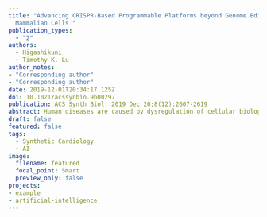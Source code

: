 ```yaml
---
title: "Advancing CRISPR-Based Programmable Platforms beyond Genome Editing in
  Mammalian Cells "
publication_types:
  - "2"
authors:
  - Higashikuni
  - Timothy K. Lu
author_notes:
- "Corresponding author"
- "Corresponding author"
date: 2019-12-01T20:34:17.125Z
doi: 10.1021/acssynbio.9b00297
publication: ACS Synth Biol. 2019 Dec 20;8(12):2607-2619
abstract: Human diseases are caused by dysregulation of cellular biological programs that are encoded in DNA. Unveiling the endogenous programs and encoding new programs into the genome are key to creating novel diagnostic and therapeutic strategies. CRISPR/Cas9, originally identified in bacteria, has revolutionized genome editing in mammalian cells. Recent advances in CRISPR technologies have provided new programmable platforms for modifying cell function and behavior. CRISPR-based transcriptional regulators and modified gRNAs have enabled multiplexed regulation and visualization of genome dynamics with spatiotemporal precision. Using these toolkits, genome-scale screening platforms can identify key genetic elements or combinations thereof that modulate phenotypes in mammalian cells. In addition, imaging platforms for multiplexed genomic labeling have been created to study the conformation and dynamics of chromatin in living cells, which are essential for genome function. Furthermore, CRISPR-based computation and memory platforms have been built in living mammalian cells by using DNA as a data processing and storage medium to regulate and monitor cellular behaviors. The conditional regulation of CRISPR-based parts has enabled the design of complex multilayered biological programs. CRISPR-based memory platforms can continuously record biological events as mutations in defined DNA loci. By making use of base editors, CRISPR-based computation and memory platforms have been interconnected to perform logic operations based on past events. These technologies open up new avenues for understanding biological phenomena and designing mammalian cells as living machines for biomedical applications.
draft: false
featured: false
tags: 
  - Synthetic Cardiology
  - AI
image:
  filename: featured
  focal_point: Smart
  preview_only: false
projects: 
- example
- artificial-intelligence
---
```

